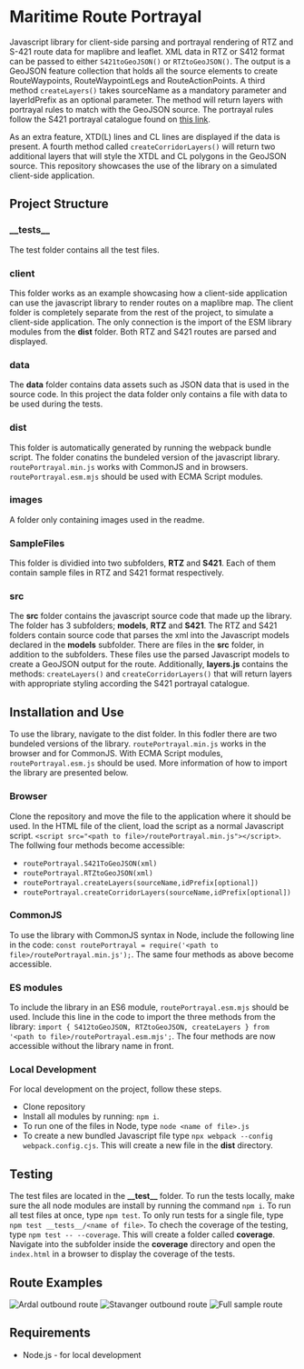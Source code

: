 # Maritime Route Portrayal
Javascript library for client-side parsing and portrayal rendering of RTZ and S-421 route data for maplibre and leaflet. XML data in RTZ or S412 format can be passed to either ```S421toGeoJSON()``` or ```RTZtoGeoJSON()```. The output is a GeoJSON feature collection that holds all the source elements to create RouteWaypoints, RouteWaypointLegs and RouteActionPoints. A third method ```createLayers()``` takes sourceName as a mandatory parameter and layerIdPrefix as an optional parameter. The method will return layers with portrayal rules to match with the GeoJSON source. The portrayal rules follow the S421 portrayal catalogue found on [this link](https://www.cirm.org/s-421/index.html).

As an extra feature, XTD(L) lines and CL lines are displayed if the data is present. A fourth method called ```createCorridorLayers()``` will return two additional layers that will style the XTDL and CL polygons in the GeoJSON source. This repository showcases the use of the library on a simulated client-side application.


## Project Structure
### \_\_tests\_\_
The test folder contains all the test files.

### client
This folder works as an example showcasing how a client-side application can use the javascript library to render routes on a maplibre map. The client folder is completely separate from the rest of the project, to simulate a client-side application. The only connection is the import of the ESM library modules from the **dist** folder. Both RTZ and S421 routes are parsed and displayed.

### data
The **data** folder contains data assets such as JSON data that is used in the source code. In this project the data folder only contains a file with data to be used during the tests.

### dist
This folder is automatically generated by running the webpack bundle script. The folder conatins the bundeled version of the javascript library. ```routePortrayal.min.js``` works with CommonJS and in browsers. ```routePortrayal.esm.mjs``` should be used with ECMA Script modules.

### images
A folder only containing images used in the readme.

### SampleFiles
This folder is dividied into two subfolders, **RTZ** and **S421**. Each of them contain sample files in RTZ and S421 format respectively.

### src
The **src** folder contains the javascript source code that made up the library. The folder has 3 subfolders; **models**, **RTZ** and **S421**. The RTZ and S421 folders contain source code that parses the xml into the Javascript models declared in the **models** subfolder. There are files in the **src** folder, in addition to the subfolders. These files use the parsed Javascript models to create a GeoJSON output for the route. Additionally, **layers.js** contains the methods: ```createLayers()``` and ```createCorridorLayers()``` that will return layers with appropriate styling according the S421 portrayal catalogue.




## Installation and Use
To use the library, navigate to the dist folder. In this fodler there are two bundeled versions of the library. ```routePortrayal.min.js``` works in the browser and for CommonJS. With ECMA Script modules, ```routePortrayal.esm.js``` should be used. More information of how to import the library are presented below.

### Browser
Clone the repository and move the file to the application where it should be used. In the HTML file of the client, load the script as a normal Javascript script. ```<script src="<path to file>/routePortrayal.min.js"></script>```. The follwing four methods become accessible: 
- ```routePortrayal.S421ToGeoJSON(xml)```
- ```routePortrayal.RTZtoGeoJSON(xml)```
- ```routePortrayal.createLayers(sourceName,idPrefix[optional])```
- ```routePortrayal.createCorridorLayers(sourceName,idPrefix[optional])```

### CommonJS
To use the library with CommonJS syntax in Node, include the following line in the code:
```const routePortrayal = require('<path to file>/routePortrayal.min.js');```. The same four methods as above become accessible.

### ES modules
To include the library in an ES6 module, ```routePortrayal.esm.mjs``` should be used. Include this line in the code to import the three methods from the library: ```import { S412toGeoJSON, RTZtoGeoJSON, createLayers } from '<path to file>/routePortrayal.esm.mjs';```. The four methods are now accessible without the library name in front. 


### Local Development
For local development on the project, follow these steps.
- Clone repository
- Install all modules by running: ```npm i```.
- To run one of the files in Node, type ```node <name of file>.js```
- To create a new bundled Javascript file type ```npx webpack --config webpack.config.cjs```. This will create a new file in the **dist** directory.

## Testing
The test files are located in the **\_\_test\_\_** folder. To run the tests locally, make sure the all node modules are install by running the command ```npm i```. To run all test files at once, type ```npm test```. To only run tests for a single file, type ```npm test __tests__/<name of file>```. To chech the coverage of the testing, type ```npm test -- --coverage```. This will create a folder called **coverage**. Navigate into the subfolder inside the **coverage** directory and open the ```index.html``` in a browser to display the coverage of the tests.


## Route Examples

![Ardal outbound route](./images/ardal-outbound.png)
![Stavanger outbound route](./images/stavanger-outbound.png)
![Full sample route](./images/sample-full.png)


## Requirements
- Node.js - for local development
